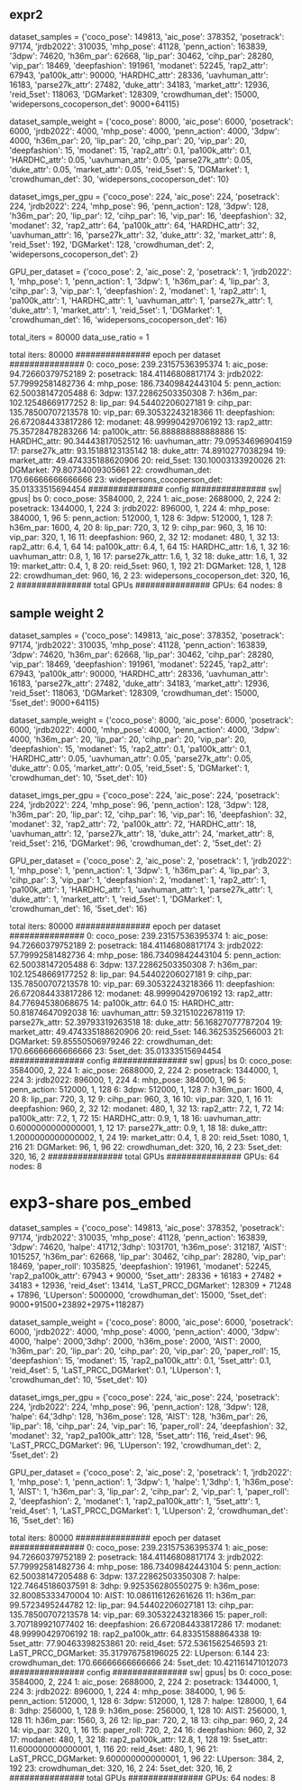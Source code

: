 ## expr2

dataset_samples = {'coco_pose': 149813, 'aic_pose': 378352, 'posetrack': 97174, 'jrdb2022': 310035, 'mhp_pose': 41128, 'penn_action': 163839, '3dpw': 74620,
                    'h36m_par': 62668, 'lip_par': 30462, 'cihp_par': 28280, 'vip_par': 18469,
                    'deepfashion': 191961, 'modanet': 52245,
                    'rap2_attr': 67943, 'pa100k_attr': 90000, 'HARDHC_attr': 28336, 'uavhuman_attr': 16183, 'parse27k_attr': 27482, 'duke_attr': 34183, 'market_attr': 12936,
                    'reid_5set': 118063, 'DGMarket': 128309,
                    'crowdhuman_det': 15000, 'widepersons_cocoperson_det': 9000+64115}

dataset_sample_weight = {'coco_pose': 8000, 'aic_pose': 6000, 'posetrack': 6000, 'jrdb2022': 4000, 'mhp_pose': 4000, 'penn_action': 4000, '3dpw': 4000,
                        'h36m_par': 20, 'lip_par': 20, 'cihp_par': 20, 'vip_par': 20,
                        'deepfashion': 15, 'modanet': 15,
                        'rap2_attr': 0.1, 'pa100k_attr': 0.1, 'HARDHC_attr': 0.05, 'uavhuman_attr': 0.05, 'parse27k_attr': 0.05, 'duke_attr': 0.05, 'market_attr': 0.05,
                        'reid_5set': 5, 'DGMarket': 1,
                        'crowdhuman_det': 30, 'widepersons_cocoperson_det': 10}

dataset_imgs_per_gpu = {'coco_pose': 224, 'aic_pose': 224, 'posetrack': 224, 'jrdb2022': 224, 'mhp_pose': 96, 'penn_action': 128, '3dpw': 128,
                        'h36m_par': 20, 'lip_par': 12, 'cihp_par': 16, 'vip_par': 16,
                        'deepfashion': 32, 'modanet': 32,
                        'rap2_attr': 64, 'pa100k_attr': 64, 'HARDHC_attr': 32, 'uavhuman_attr': 16, 'parse27k_attr': 32, 'duke_attr': 32, 'market_attr': 8,
                        'reid_5set': 192, 'DGMarket': 128,
                        'crowdhuman_det': 2, 'widepersons_cocoperson_det': 2}

GPU_per_dataset = {'coco_pose': 2, 'aic_pose': 2, 'posetrack': 1, 'jrdb2022': 1, 'mhp_pose': 1, 'penn_action': 1, '3dpw': 1,
                    'h36m_par': 4, 'lip_par': 3, 'cihp_par': 3, 'vip_par': 1,
                    'deepfashion': 2, 'modanet': 1,
                    'rap2_attr': 1, 'pa100k_attr': 1, 'HARDHC_attr': 1, 'uavhuman_attr': 1, 'parse27k_attr': 1, 'duke_attr': 1, 'market_attr': 1,
                    'reid_5set': 1, 'DGMarket': 1,
                    'crowdhuman_det': 16, 'widepersons_cocoperson_det': 16}

total_iters = 80000
data_use_ratio = 1

total iters:  80000
############### epoch per dataset ###############
0: coco_pose: 239.23157536395374
1: aic_pose: 94.72660379752189
2: posetrack: 184.41146808817174
3: jrdb2022: 57.79992581482736
4: mhp_pose: 186.73409842443104
5: penn_action: 62.50038147205488
6: 3dpw: 137.22862503350308
7: h36m_par: 102.12548669177252
8: lip_par: 94.54402206027181
9: cihp_par: 135.78500707213578
10: vip_par: 69.30532243218366
11: deepfashion: 26.672084433817286
12: modanet: 48.99990429706192
13: rap2_attr: 75.35728478283266
14: pa100k_attr: 56.888888888888886
15: HARDHC_attr: 90.34443817052512
16: uavhuman_attr: 79.09534696904159
17: parse27k_attr: 93.15188123135142
18: duke_attr: 74.8910277038294
19: market_attr: 49.474335188620906
20: reid_5set: 130.10003133920026
21: DGMarket: 79.80734009305661
22: crowdhuman_det: 170.66666666666666
23: widepersons_cocoperson_det: 35.01333515694454
############### config ###############
             sw|  gpus|  bs
0: coco_pose: 3584000, 2, 224
1: aic_pose: 2688000, 2, 224
2: posetrack: 1344000, 1, 224
3: jrdb2022: 896000, 1, 224
4: mhp_pose: 384000, 1, 96
5: penn_action: 512000, 1, 128
6: 3dpw: 512000, 1, 128
7: h36m_par: 1600, 4, 20
8: lip_par: 720, 3, 12
9: cihp_par: 960, 3, 16
10: vip_par: 320, 1, 16
11: deepfashion: 960, 2, 32
12: modanet: 480, 1, 32
13: rap2_attr: 6.4, 1, 64
14: pa100k_attr: 6.4, 1, 64
15: HARDHC_attr: 1.6, 1, 32
16: uavhuman_attr: 0.8, 1, 16
17: parse27k_attr: 1.6, 1, 32
18: duke_attr: 1.6, 1, 32
19: market_attr: 0.4, 1, 8
20: reid_5set: 960, 1, 192
21: DGMarket: 128, 1, 128
22: crowdhuman_det: 960, 16, 2
23: widepersons_cocoperson_det: 320, 16, 2
############### total GPUs ###############
GPUs:  64
nodes:  8



## sample weight 2

dataset_samples = {'coco_pose': 149813, 'aic_pose': 378352, 'posetrack': 97174, 'jrdb2022': 310035, 'mhp_pose': 41128, 'penn_action': 163839, '3dpw': 74620, 
                    'h36m_par': 62668, 'lip_par': 30462, 'cihp_par': 28280, 'vip_par': 18469,
                    'deepfashion': 191961, 'modanet': 52245, 
                    'rap2_attr': 67943, 'pa100k_attr': 90000, 'HARDHC_attr': 28336, 'uavhuman_attr': 16183, 'parse27k_attr': 27482, 'duke_attr': 34183, 'market_attr': 12936,
                    'reid_5set': 118063, 'DGMarket': 128309,
                    'crowdhuman_det': 15000, '5set_det': 9000+64115}

dataset_sample_weight = {'coco_pose': 8000, 'aic_pose': 6000, 'posetrack': 6000, 'jrdb2022': 4000, 'mhp_pose': 4000, 'penn_action': 4000, '3dpw': 4000, 
                        'h36m_par': 20, 'lip_par': 20, 'cihp_par': 20, 'vip_par': 20,
                        'deepfashion': 15, 'modanet': 15,
                        'rap2_attr': 0.1, 'pa100k_attr': 0.1, 'HARDHC_attr': 0.05, 'uavhuman_attr': 0.05, 'parse27k_attr': 0.05, 'duke_attr': 0.05, 'market_attr': 0.05,
                        'reid_5set': 5, 'DGMarket': 1,
                        'crowdhuman_det': 10, '5set_det': 10}

dataset_imgs_per_gpu = {'coco_pose': 224, 'aic_pose': 224, 'posetrack': 224, 'jrdb2022': 224, 'mhp_pose': 96, 'penn_action': 128, '3dpw': 128, 
                        'h36m_par': 20, 'lip_par': 12, 'cihp_par': 16, 'vip_par': 16,
                        'deepfashion': 32, 'modanet': 32,
                        'rap2_attr': 72, 'pa100k_attr': 72, 'HARDHC_attr': 18, 'uavhuman_attr': 12, 'parse27k_attr': 18, 'duke_attr': 24, 'market_attr': 8,
                        'reid_5set': 216, 'DGMarket': 96,
                        'crowdhuman_det': 2, '5set_det': 2}

GPU_per_dataset = {'coco_pose': 2, 'aic_pose': 2, 'posetrack': 1, 'jrdb2022': 1, 'mhp_pose': 1, 'penn_action': 1, '3dpw': 1,
                    'h36m_par': 4, 'lip_par': 3, 'cihp_par': 3, 'vip_par': 1,
                    'deepfashion': 2, 'modanet': 1,
                    'rap2_attr': 1, 'pa100k_attr': 1, 'HARDHC_attr': 1, 'uavhuman_attr': 1, 'parse27k_attr': 1, 'duke_attr': 1, 'market_attr': 1,
                    'reid_5set': 1, 'DGMarket': 1,
                    'crowdhuman_det': 16, '5set_det': 16}

total iters:  80000
############### epoch per dataset ###############
0: coco_pose: 239.23157536395374
1: aic_pose: 94.72660379752189
2: posetrack: 184.41146808817174
3: jrdb2022: 57.79992581482736
4: mhp_pose: 186.73409842443104
5: penn_action: 62.50038147205488
6: 3dpw: 137.22862503350308
7: h36m_par: 102.12548669177252
8: lip_par: 94.54402206027181
9: cihp_par: 135.78500707213578
10: vip_par: 69.30532243218366
11: deepfashion: 26.672084433817286
12: modanet: 48.99990429706192
13: rap2_attr: 84.77694538068675
14: pa100k_attr: 64.0
15: HARDHC_attr: 50.81874647092038
16: uavhuman_attr: 59.32151022678119
17: parse27k_attr: 52.39793319263518
18: duke_attr: 56.16827077787204
19: market_attr: 49.474335188620906
20: reid_5set: 146.3625352566003
21: DGMarket: 59.85550506979246
22: crowdhuman_det: 170.66666666666666
23: 5set_det: 35.01333515694454
############### config ###############
             sw|  gpus|  bs
0: coco_pose: 3584000, 2, 224
1: aic_pose: 2688000, 2, 224
2: posetrack: 1344000, 1, 224
3: jrdb2022: 896000, 1, 224
4: mhp_pose: 384000, 1, 96
5: penn_action: 512000, 1, 128
6: 3dpw: 512000, 1, 128
7: h36m_par: 1600, 4, 20
8: lip_par: 720, 3, 12
9: cihp_par: 960, 3, 16
10: vip_par: 320, 1, 16
11: deepfashion: 960, 2, 32
12: modanet: 480, 1, 32
13: rap2_attr: 7.2, 1, 72
14: pa100k_attr: 7.2, 1, 72
15: HARDHC_attr: 0.9, 1, 18
16: uavhuman_attr: 0.6000000000000001, 1, 12
17: parse27k_attr: 0.9, 1, 18
18: duke_attr: 1.2000000000000002, 1, 24
19: market_attr: 0.4, 1, 8
20: reid_5set: 1080, 1, 216
21: DGMarket: 96, 1, 96
22: crowdhuman_det: 320, 16, 2
23: 5set_det: 320, 16, 2
############### total GPUs ###############
GPUs:  64
nodes:  8



# exp3-share pos_embed

dataset_samples = {'coco_pose': 149813, 'aic_pose': 378352, 'posetrack': 97174, 'jrdb2022': 310035, 'mhp_pose': 41128, 'penn_action': 163839, '3dpw': 74620, 'halpe': 41712,'3dhp': 1031701, 'h36m_pose': 312187, 'AIST': 1015257,
                    'h36m_par': 62668, 'lip_par': 30462, 'cihp_par': 28280, 'vip_par': 18469, 'paper_roll': 1035825,
                    'deepfashion': 191961, 'modanet': 52245,
                    'rap2_pa100k_attr': 67943 + 90000, '5set_attr': 28336 + 16183 + 27482 + 34183 + 12936,
                    'reid_4set': 13414, 'LaST_PRCC_DGMarket': 128309 + 71248 + 17896, 'LUperson': 5000000, 
                    'crowdhuman_det': 15000, '5set_det': 9000+91500+23892+2975+118287}

dataset_sample_weight = {'coco_pose': 8000, 'aic_pose': 6000, 'posetrack': 6000, 'jrdb2022': 4000, 'mhp_pose': 4000, 'penn_action': 4000, '3dpw': 4000, 'halpe': 2000,'3dhp': 2000, 'h36m_pose': 2000, 'AIST': 2000,
                        'h36m_par': 20, 'lip_par': 20, 'cihp_par': 20, 'vip_par': 20, 'paper_roll': 15,
                        'deepfashion': 15, 'modanet': 15,
                        'rap2_pa100k_attr': 0.1, '5set_attr': 0.1,
                        'reid_4set': 5, 'LaST_PRCC_DGMarket': 0.1, 'LUperson': 1,
                        'crowdhuman_det': 10, '5set_det': 10}

dataset_imgs_per_gpu = {'coco_pose': 224, 'aic_pose': 224, 'posetrack': 224, 'jrdb2022': 224, 'mhp_pose': 96, 'penn_action': 128, '3dpw': 128, 'halpe': 64,'3dhp': 128, 'h36m_pose': 128, 'AIST': 128,
                        'h36m_par': 26, 'lip_par': 18, 'cihp_par': 24, 'vip_par': 16, 'paper_roll': 24,
                        'deepfashion': 32, 'modanet': 32,
                        'rap2_pa100k_attr': 128, '5set_attr': 116,
                        'reid_4set': 96, 'LaST_PRCC_DGMarket': 96, 'LUperson': 192, 
                        'crowdhuman_det': 2, '5set_det': 2}

GPU_per_dataset = {'coco_pose': 2, 'aic_pose': 2, 'posetrack': 1, 'jrdb2022': 1, 'mhp_pose': 1, 'penn_action': 1, '3dpw': 1, 'halpe': 1,'3dhp': 1, 'h36m_pose': 1, 'AIST': 1,
                    'h36m_par': 3, 'lip_par': 2, 'cihp_par': 2, 'vip_par': 1, 'paper_roll': 2,
                    'deepfashion': 2, 'modanet': 1,
                    'rap2_pa100k_attr': 1, '5set_attr': 1,
                    'reid_4set': 1, 'LaST_PRCC_DGMarket': 1, 'LUperson': 2, 
                    'crowdhuman_det': 16, '5set_det': 16}

total iters:  80000
############### epoch per dataset ###############
0: coco_pose: 239.23157536395374
1: aic_pose: 94.72660379752189
2: posetrack: 184.41146808817174
3: jrdb2022: 57.79992581482736
4: mhp_pose: 186.73409842443104
5: penn_action: 62.50038147205488
6: 3dpw: 137.22862503350308
7: halpe: 122.74645186037591
8: 3dhp: 9.925356280550275
9: h36m_pose: 32.80085333470004
10: AIST: 10.086116126261626
11: h36m_par: 99.5723495244782
12: lip_par: 94.54402206027181
13: cihp_par: 135.78500707213578
14: vip_par: 69.30532243218366
15: paper_roll: 3.707189921077402
16: deepfashion: 26.672084433817286
17: modanet: 48.99990429706192
18: rap2_pa100k_attr: 64.83351588864338
19: 5set_attr: 77.90463398253861
20: reid_4set: 572.5361562546593
21: LaST_PRCC_DGMarket: 35.317976758196025
22: LUperson: 6.144
23: crowdhuman_det: 170.66666666666666
24: 5set_det: 10.421161471012073
############### config ###############
             sw|  gpus|  bs
0: coco_pose: 3584000, 2, 224
1: aic_pose: 2688000, 2, 224
2: posetrack: 1344000, 1, 224
3: jrdb2022: 896000, 1, 224
4: mhp_pose: 384000, 1, 96
5: penn_action: 512000, 1, 128
6: 3dpw: 512000, 1, 128
7: halpe: 128000, 1, 64
8: 3dhp: 256000, 1, 128
9: h36m_pose: 256000, 1, 128
10: AIST: 256000, 1, 128
11: h36m_par: 1560, 3, 26
12: lip_par: 720, 2, 18
13: cihp_par: 960, 2, 24
14: vip_par: 320, 1, 16
15: paper_roll: 720, 2, 24
16: deepfashion: 960, 2, 32
17: modanet: 480, 1, 32
18: rap2_pa100k_attr: 12.8, 1, 128
19: 5set_attr: 11.600000000000001, 1, 116
20: reid_4set: 480, 1, 96
21: LaST_PRCC_DGMarket: 9.600000000000001, 1, 96
22: LUperson: 384, 2, 192
23: crowdhuman_det: 320, 16, 2
24: 5set_det: 320, 16, 2
############### total GPUs ###############
GPUs:  64
nodes:  8